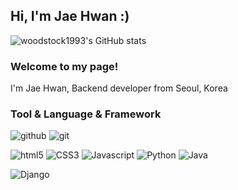 <h2>Hi, I'm Jae Hwan :)</h2>

![woodstock1993's GitHub stats](https://github-readme-stats.vercel.app/api?username=woodstock1993&show_icons=true&theme=tokyonight&layout=compact)

<h3>Welcome to my page!</h3>
I'm Jae Hwan, Backend developer from Seoul, Korea

<h3>Tool & Language & Framework</h3>
<p>
  <img alt="github" src="https://img.shields.io/badge/-Github-6e5494?style=fla&logo=github&logoColor=white" />
  <img alt="git" src="https://img.shields.io/badge/-Git-F05032?style=flat&logo=git&logoColor=white" />
</p>
<p>
  <img alt="html5" src="https://img.shields.io/badge/-HTML5-E34F26?style=flat&logo=html5&logoColor=white" />
  <img alt="CSS3" src="https://img.shields.io/badge/-CSS3-2965f1?style=flat-&logo=css3&logoColor=white" />
  <img alt="Javascript" src="https://img.shields.io/badge/-Javascript-F7DF1E?style=flat&logo=javascript&logoColor=white" />
  <img alt="Python" src="https://img.shields.io/badge/Python-3776AB?style=flat&logo=Python&logoColor=white"/>
  <img alt="Java" src="https://img.shields.io/badge/Java-007396?style=flat&logo=Java&logoColor=white"/>
</p>
<p>
  <img alt="Django" src="https://img.shields.io/badge/Django-092E20?style=flat&logo=Django&logoColor=white"/>
</p>
